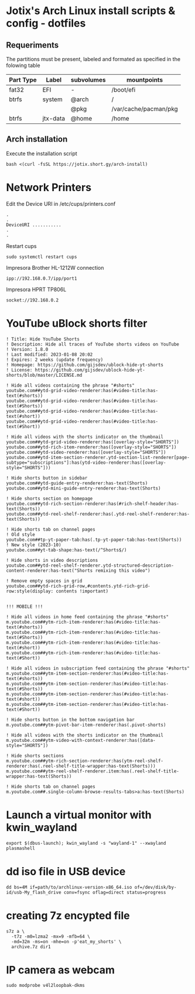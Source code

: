 # Jotix's Arch Linux install scripts & config - dotfiles

## Requeriments

The partitions must be present, labeled and formated as specified in the folowing table

| Part Type | Label    | subvolumes | mountpoints |
| --------- | -------- | ---------- | ----------- |
| fat32     | EFI      | -          | /boot/efi   |
| btrfs     | system   | @arch      | /           |
|           |          | @pkg       | /var/cache/pacman/pkg |
| btrfs     | jtx-data | @home      | /home       |

## Arch installation

Execute the installation script

    bash <(curl -fsSL https://jotix.short.gy/arch-install)

# Network Printers

Edit the Device URI in /etc/cups/printers.conf

    .
    .
    DeviceURI ...........
    .
    .

Restart cups

    sudo systemctl restart cups


Impresora Brother HL-1212W connection

    ipp://192.168.0.7/ipp/port1

Impresora HPRT TP806L

    socket://192.168.0.2

# YouTube uBlock shorts filter

    ! Title: Hide YouTube Shorts
    ! Description: Hide all traces of YouTube shorts videos on YouTube
    ! Version: 1.8.0
    ! Last modified: 2023-01-08 20:02
    ! Expires: 2 weeks (update frequency)
    ! Homepage: https://github.com/gijsdev/ublock-hide-yt-shorts
    ! License: https://github.com/gijsdev/ublock-hide-yt-shorts/blob/master/LICENSE.md

    ! Hide all videos containing the phrase "#shorts"
    youtube.com##ytd-grid-video-renderer:has(#video-title:has-text(#shorts))
    youtube.com##ytd-grid-video-renderer:has(#video-title:has-text(#Shorts))
    youtube.com##ytd-grid-video-renderer:has(#video-title:has-text(#short))
    youtube.com##ytd-grid-video-renderer:has(#video-title:has-text(#Short))

    ! Hide all videos with the shorts indicator on the thumbnail
    youtube.com##ytd-grid-video-renderer:has([overlay-style="SHORTS"])
    youtube.com##ytd-rich-item-renderer:has([overlay-style="SHORTS"])
    youtube.com##ytd-video-renderer:has([overlay-style="SHORTS"])
    youtube.com##ytd-item-section-renderer.ytd-section-list-renderer[page-subtype="subscriptions"]:has(ytd-video-renderer:has([overlay-style="SHORTS"]))

    ! Hide shorts button in sidebar
    youtube.com##ytd-guide-entry-renderer:has-text(Shorts)
    youtube.com##ytd-mini-guide-entry-renderer:has-text(Shorts)

    ! Hide shorts section on homepage
    youtube.com##ytd-rich-section-renderer:has(#rich-shelf-header:has-text(Shorts))
    youtube.com##ytd-reel-shelf-renderer:has(.ytd-reel-shelf-renderer:has-text(Shorts))

    ! Hide shorts tab on channel pages
    ! Old style
    youtube.com##tp-yt-paper-tab:has(.tp-yt-paper-tab:has-text(Shorts))
    ! New style (2023-10)
    youtube.com##yt-tab-shape:has-text(/^Shorts$/)

    ! Hide shorts in video descriptions
    youtube.com##ytd-reel-shelf-renderer.ytd-structured-description-content-renderer:has-text("Shorts remixing this video")

    ! Remove empty spaces in grid
    youtube.com##ytd-rich-grid-row,#contents.ytd-rich-grid-row:style(display: contents !important)


    !!! MOBILE !!!

    ! Hide all videos in home feed containing the phrase "#shorts"
    m.youtube.com##ytm-rich-item-renderer:has(#video-title:has-text(#shorts))
    m.youtube.com##ytm-rich-item-renderer:has(#video-title:has-text(#Shorts))
    m.youtube.com##ytm-rich-item-renderer:has(#video-title:has-text(#short))
    m.youtube.com##ytm-rich-item-renderer:has(#video-title:has-text(#Short))

    ! Hide all videos in subscription feed containing the phrase "#shorts"
    m.youtube.com##ytm-item-section-renderer:has(#video-title:has-text(#shorts))
    m.youtube.com##ytm-item-section-renderer:has(#video-title:has-text(#Shorts))
    m.youtube.com##ytm-item-section-renderer:has(#video-title:has-text(#short))
    m.youtube.com##ytm-item-section-renderer:has(#video-title:has-text(#Short))

    ! Hide shorts button in the bottom navigation bar
    m.youtube.com##ytm-pivot-bar-item-renderer:has(.pivot-shorts)

    ! Hide all videos with the shorts indicator on the thumbnail
    m.youtube.com##ytm-video-with-context-renderer:has([data-style="SHORTS"])

    ! Hide shorts sections
    m.youtube.com##ytm-rich-section-renderer:has(ytm-reel-shelf-renderer:has(.reel-shelf-title-wrapper:has-text(Shorts)))
    m.youtube.com##ytm-reel-shelf-renderer.item:has(.reel-shelf-title-wrapper:has-text(Shorts))

    ! Hide shorts tab on channel pages
    m.youtube.com##.single-column-browse-results-tabs>a:has-text(Shorts)

# Launch a virtual monitor with kwin_wayland

    export $(dbus-launch); kwin_wayland -s "wayland-1" --xwayland plasmashell

# dd iso file in USB device

    dd bs=4M if=path/to/archlinux-version-x86_64.iso of=/dev/disk/by-id/usb-My_flash_drive conv=fsync oflag=direct status=progress

# creating 7z encypted file

    s7z a \
      -t7z -m0=lzma2 -mx=9 -mfb=64 \
      -md=32m -ms=on -mhe=on -p'eat_my_shorts' \
      archive.7z dir1

# IP camera as webcam

    sudo modprobe v4l2loopbak-dkms
